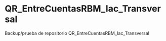 # QR_EntreCuentasRBM_Iac_Transversal
Backup/prueba de repositorio QR_EntreCuentasRBM_Iac_Transversal
